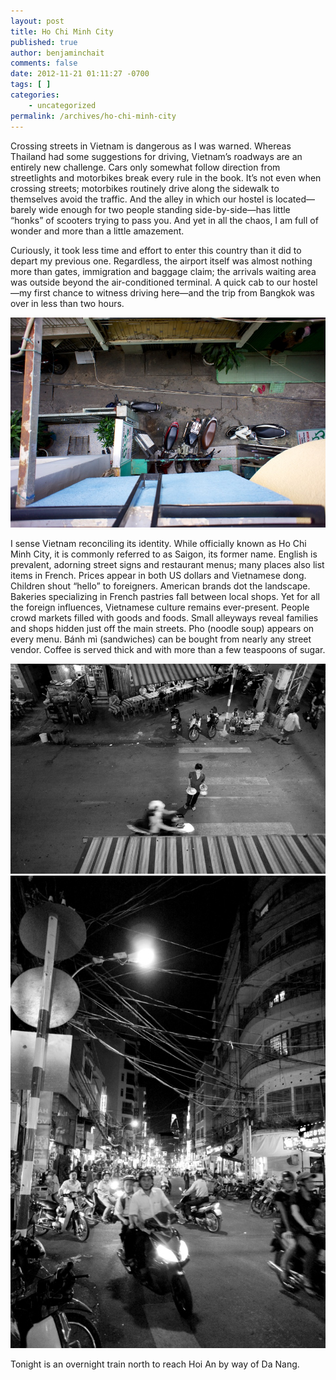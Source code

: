 ```yaml
---
layout: post
title: Ho Chi Minh City
published: true
author: benjaminchait
comments: false
date: 2012-11-21 01:11:27 -0700
tags: [ ]
categories:
    - uncategorized
permalink: /archives/ho-chi-minh-city
---
```

Crossing streets in Vietnam is dangerous as I was warned. Whereas Thailand had some suggestions for driving, Vietnam&#8217;s roadways are an entirely new challenge. Cars only somewhat follow direction from streetlights and motorbikes break every rule in the book. It&#8217;s not even when crossing streets; motorbikes routinely drive along the sidewalk to themselves avoid the traffic. And the alley in which our hostel is located—barely wide enough for two people standing side-by-side—has little &#8220;honks&#8221; of scooters trying to pass you. And yet in all the chaos, I am full of wonder and more than a little amazement.

Curiously, it took less time and effort to enter this country than it did to depart my previous one. Regardless, the airport itself was almost nothing more than gates, immigration and baggage claim; the arrivals waiting area was outside beyond the air-conditioned terminal. A quick cab to our hostel—my first chance to witness driving here—and the trip from Bangkok was over in less than two hours.


![Hostel bikes][1]

I sense Vietnam reconciling its identity. While officially known as Ho Chi Minh City, it is commonly referred to as Saigon, its former name. English is prevalent, adorning street signs and restaurant menus; many places also list items in French. Prices appear in both US dollars and Vietnamese dong. Children shout &#8220;hello&#8221; to foreigners. American brands dot the landscape. Bakeries specializing in French pastries fall between local shops. Yet for all the foreign influences, Vietnamese culture remains ever-present. People crowd markets filled with goods and foods. Small alleyways reveal families and shops hidden just off the main streets. Pho (noodle soup) appears on every menu. Bánh mì (sandwiches) can be bought from nearly any street vendor. Coffee is served thick and with more than a few teaspoons of sugar.


![Food crossing street][2]
![Pham Ngu Lao street][3]

Tonight is an overnight train north to reach Hoi An by way of Da Nang.

 [1]: /wp-content/uploads/media/img/2012/11/ho-chi-minh-city/DSC00670.jpg
 [2]: /wp-content/uploads/media/img/2012/11/ho-chi-minh-city/DSC00711.jpg
 [3]: /wp-content/uploads/media/img/2012/11/ho-chi-minh-city/DSC00714.jpg

